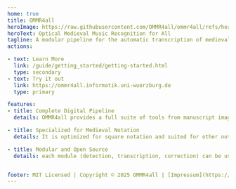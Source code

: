 ```yaml
---
home: true
title: OMMR4all
heroImage: https://raw.githubusercontent.com/OMMR4all/ommr4all/refs/heads/master/docs/public/ommr.png
heroText: Optical Medieval Music Recognition for All
tagline: A modular pipeline for the automatic transcription of medieval music notation
actions:

- text: Learn More
  link: /guide/getting_started/getting-started.html
  type: secondary
- text: Try it out
  link: https://ommr4all.informatik.uni-wuerzburg.de
  type: primary

features:
- title: Complete Digital Pipeline
  details: OMMR4all provides a full suite of tools from manuscript image preprocessing to editable digital chant encodings in MEI format.

- title: Specialized for Medieval Notation
  details: It is optimized for square notation and suited for other notations.

- title: Modular and Open Source
  details: each module (detection, transcription, correction) can be used independently and integrated into your own workflows.


footer: MIT Licensed | Copyright © 2025 OMMR4all | [Impressum](https://www.uni-wuerzburg.de/sonstiges/impressum/)
---
```


